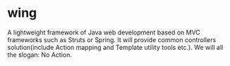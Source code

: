# wing
A lightweight framework of Java web development based on MVC frameworks such as Struts or Spring. It will provide common controllers solution(include Action  mapping and Template utility tools etc.). We will all the slogan: No Action.
